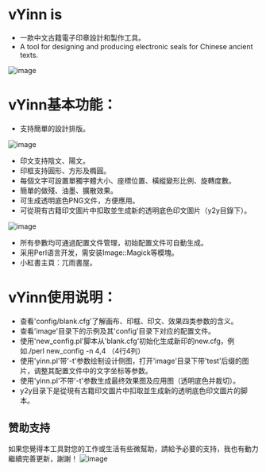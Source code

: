 
# vYinn is  

- 一款中文古籍電子印章設計和製作工具。
- A tool for designing and producing electronic seals for Chinese ancient texts.

![image](https://github.com/shanleiguang/vYinn/blob/main/02.jpg)

# vYinn基本功能：

- 支持簡單的設計排版。

![image](https://github.com/shanleiguang/vYinn/blob/main/01.png)

- 印文支持陰文、陽文。
- 印框支持圓形、方形及橢圓。
- 每個文字可設置單獨字體大小、座標位置、橫縱變形比例、旋轉度數。
- 簡單的做殘、油墨、擴散效果。
- 可生成透明底色PNG文件，方便應用。
- 可從現有古籍印文圖片中扣取並生成新的透明底色印文圖片（y2y目錄下）。

![image](https://github.com/shanleiguang/vYinn/blob/main/03.png)

- 所有參數均可通過配置文件管理，初始配置文件可自動生成。
- 采用Perl语言开发，需安装Image::Magick等模塊。
- 小紅書主頁：兀雨書屋。

# vYinn使用说明：

- 查看'config/blank.cfg'了解画布、印框、印文、效果四类参数的含义。
- 查看'image'目录下的示例及其'config'目录下对应的配置文件。
- 使用'new_config.pl'脚本从'blank.cfg'初始化生成新印的new.cfg，例如./perl new_config -n 4,4 （4行4列）
- 使用'yinn.pl'带'-t'参数绘制设计侧图，打开'image'目录下带'test'后缀的图片，调整其配置文件中的文字坐标等参数。
- 使用'yinn.pl'不带'-t'参数生成最终效果图及应用图（透明底色并裁切）。
- y2y目录下是從現有古籍印文圖片中扣取並生成新的透明底色印文圖片的脚本。

## 赞助支持
如果您覺得本工具對您的工作或生活有些微幫助，請給予必要的支持，我也有動力繼續完善更新，謝謝！
![image](https://github.com/shanleiguang/vYinn/blob/main/sponsor.png)
